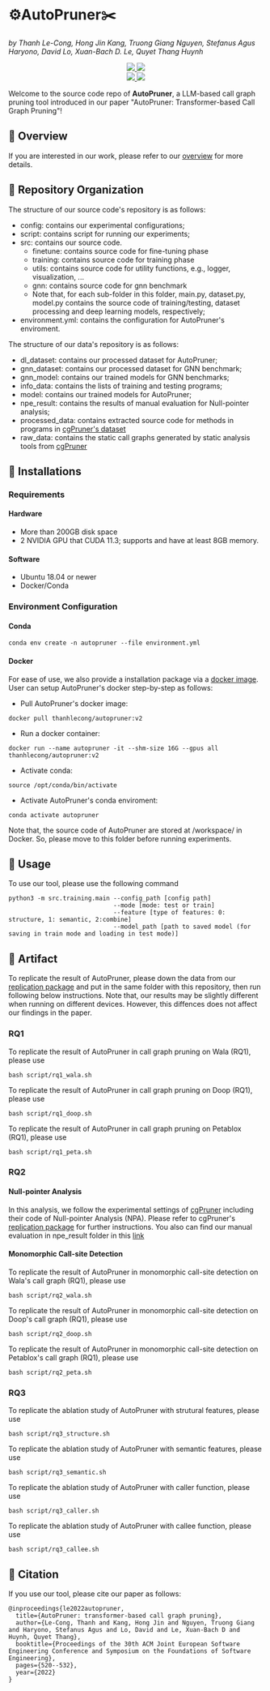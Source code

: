 # ⚙️AutoPruner✂️
*by Thanh Le-Cong, Hong Jin Kang, Truong Giang Nguyen, Stefanus Agus Haryono, David Lo, Xuan-Bach D. Le, Quyet Thang Huynh*
<p align="center">
    <a href="https://dl.acm.org/doi/abs/10.1145/3540250.3549175"><img src="https://img.shields.io/badge/Conference-ESEC/FSE 2023-green?style=for-the-badge">
    <a href="https://arxiv.org/abs/2209.03230"><img src="https://img.shields.io/badge/arXiv-2209.03230-b31b1b.svg?style=for-the-badge">
    <br>
    <a href="https://zenodo.org/records/6369874"><img src="https://img.shields.io/badge/Replication-10.5281%2Fzenodo.6369874-blue?style=for-the-badge">
    <a href="https://hub.docker.com/r/thanhlecong/autopruner"><img src="https://img.shields.io/badge/docker-thanhlecong%2Fautopruner-%230db7ed.svg?style=for-the-badge&logo=docker&logoColor=white"></a>
</p>

Welcome to the source code repo of **AutoPruner**, a LLM-based call graph pruning tool introduced in our paper "AutoPruner: Transformer-based Call Graph Pruning"! 


## 📃 Overview
If you are interested in our work, please refer to our [overview](https://github.com/soarsmu/) for more details.

## 🏁 Repository Organization
The structure of our source code's repository is as follows:
- config: contains our experimental configurations;
- script: contains script for running our experiments;
- src: contains our source code.
    - finetune: contains source code for fine-tuning phase
    - training: contains  source code for training phase
    - utils: contains source code for utility functions, e.g., logger, visualization, ...
    - gnn: contains source code for gnn benchmark
    - Note that, for each sub-folder in this folder, main.py, dataset.py, model.py contains the source code of training/testing, dataset processing and deep learning models, respectively;
- environment.yml: contains the configuration for AutoPruner's enviroment. 

The structure of our data's repository is as follows:

- dl_dataset: contains our processed dataset for AutoPruner;
- gnn_dataset: contains our processed dataset for GNN benchmark;
- gnn_model: contains our trained models for GNN benchmarks;
- info_data: contains the lists of training and testing programs;
- model: contains our trained models for AutoPruner;
- npe_result: contains the results of manual evaluation for Null-pointer analysis;
- processed_data: contains extracted source code for methods in programs in [cgPruner's dataset](https://zenodo.org/record/5806537)
- raw_data: contains the static call graphs generated by static analysis tools from [cgPruner](http://web.cs.ucla.edu/~akshayutture/papers/icse22_firstPaper_preprint.pdf)

## 🔧 Installations

### Requirements
#### Hardware
- More than 200GB disk space
- 2 NVIDIA GPU that CUDA 11.3; supports and have at least 8GB memory.
#### Software
- Ubuntu 18.04 or newer
- Docker/Conda
 
### Environment Configuration
#### Conda
```
conda env create -n autopruner --file environment.yml
```

#### Docker
For ease of use, we also provide a 
installation package via a [docker image](https://hub.docker.com/r/thanhlecong/autopruner). User can setup AutoPruner's docker step-by-step as follows:

- Pull AutoPruner's docker image: 
```
docker pull thanhlecong/autopruner:v2
```
- Run a docker container:
```
docker run --name autopruner -it --shm-size 16G --gpus all thanhlecong/autopruner:v2
```
- Activate conda:
```
source /opt/conda/bin/activate
```
- Activate AutoPruner's conda enviroment: 
```
conda activate autopruner
```
Note that, the source code of AutoPruner are stored at /workspace/ in Docker. So, please move to this folder before running experiments. 


## 🚀 Usage
To use our tool, please use the following command
```
python3 -m src.training.main --config_path [config path]
                             --mode [mode: test or train] 
                             --feature [type of features: 0: structure, 1: semantic, 2:combine] 
                             --model_path [path to saved model (for saving in train mode and loading in test mode)]
```
## 📁 Artifact

To replicate the result of AutoPruner, please down the data from our [replication package](https://zenodo.org/record/6369874#.YjWzmi8RppR) and put in the same folder with this repository, then run following below instructions. Note that, our results may be slightly different when running on different devices. However, this diffences does not affect our findings in the paper. 


### RQ1
To replicate the result of AutoPruner in call graph pruning on Wala (RQ1), please use
```
bash script/rq1_wala.sh
```
To replicate the result of AutoPruner in call graph pruning on Doop (RQ1), please use
```
bash script/rq1_doop.sh
```
To replicate the result of AutoPruner in call graph pruning on Petablox (RQ1), please use
```
bash script/rq1_peta.sh
```

### RQ2
#### Null-pointer Analysis
In this analysis, we follow the experimental settings of [cgPruner](http://web.cs.ucla.edu/~akshayutture/papers/icse22_firstPaper_preprint.pdf) including their code of Null-pointer Analysis (NPA). Please refer to cgPruner's [replication package](https://zenodo.org/record/6057691#.YoXA8WBByek) for further instructions. You also can find our manual evaluation in npe_result folder in this [link](https://zenodo.org/record/6369874#.YjWzmi8RppR) 

#### Monomorphic Call-site Detection
To replicate the result of AutoPruner in monomorphic call-site detection on Wala's call graph (RQ1), please use
```
bash script/rq2_wala.sh
```
To replicate the result of AutoPruner in monomorphic call-site detection on Doop's call graph (RQ1), please use
```
bash script/rq2_doop.sh
```
To replicate the result of AutoPruner in monomorphic call-site detection on Petablox's call graph (RQ1), please use
```
bash script/rq2_peta.sh
```

### RQ3
To replicate the ablation study of AutoPruner with strutural features, please use
```
bash script/rq3_structure.sh
```
To replicate the ablation study of AutoPruner with semantic features, please use

```
bash script/rq3_semantic.sh
```
To replicate the ablation study of AutoPruner with caller function, please use

```
bash script/rq3_caller.sh
```
To replicate the ablation study of AutoPruner with callee function, please use

```
bash script/rq3_callee.sh
```

## 📜 Citation
If you use our tool, please cite our paper as follows:

```
@inproceedings{le2022autopruner,
  title={AutoPruner: transformer-based call graph pruning},
  author={Le-Cong, Thanh and Kang, Hong Jin and Nguyen, Truong Giang and Haryono, Stefanus Agus and Lo, David and Le, Xuan-Bach D and Huynh, Quyet Thang},
  booktitle={Proceedings of the 30th ACM Joint European Software Engineering Conference and Symposium on the Foundations of Software Engineering},
  pages={520--532},
  year={2022}
}
```
